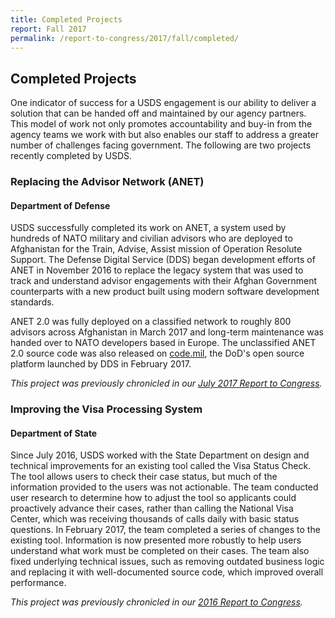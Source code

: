 ```yaml
---
title: Completed Projects
report: Fall 2017
permalink: /report-to-congress/2017/fall/completed/
---
```

## Completed Projects

One indicator of success for a USDS engagement is our ability to deliver a solution that can be handed off and maintained by our agency partners. This model of work not only promotes accountability and buy-in from the agency teams we work with but also enables our staff to address a greater number of challenges facing government. The following are two projects recently completed by USDS.

### Replacing the Advisor Network (ANET)
#### Department of Defense

USDS successfully completed its work on ANET, a system used by hundreds of NATO military and civilian advisors who are deployed to Afghanistan for the Train, Advise, Assist mission of Operation Resolute Support. The Defense Digital Service (DDS) began development efforts of ANET in November 2016 to replace the legacy system that was used to track and understand advisor engagements with their Afghan Government counterparts with a new product built using modern software development standards.

ANET 2.0 was fully deployed on a classified network to roughly 800 advisors across Afghanistan in March 2017 and long-term maintenance was handed over to NATO developers based in Europe. The unclassified ANET 2.0 source code was also released on [code.mil](https://code.mil), the DoD's open source platform launched by DDS in February 2017.

_This project was previously chronicled in our [July 2017 Report to Congress](/report-to-congress/2017/07/anet/)._

### Improving the Visa Processing System
#### Department of State

Since July 2016, USDS worked with the State Department on design and technical improvements for an existing tool called the Visa Status Check. The tool allows users to check their case status, but much of the information provided to the users was not actionable. The team conducted user research to determine how to adjust the tool so applicants could proactively advance their cases, rather than calling the National Visa Center, which was receiving thousands of calls daily with basic status questions. In February 2017, the team completed a series of changes to the existing tool. Information is now presented more robustly to help users understand what work must be completed on their cases. The team also fixed underlying technical issues, such as removing outdated business logic and replacing it with well-documented source code, which improved overall performance.

_This project was previously chronicled in our [2016 Report to Congress](/report-to-congress/2016/visa-processing/)._
